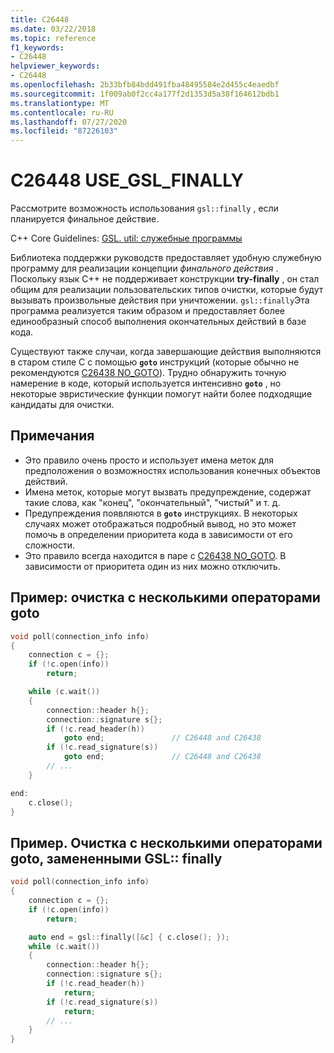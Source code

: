```yaml
---
title: C26448
ms.date: 03/22/2018
ms.topic: reference
f1_keywords:
- C26448
helpviewer_keywords:
- C26448
ms.openlocfilehash: 2b33bfb84bdd491fba48495584e2d455c4eaedbf
ms.sourcegitcommit: 1f009ab0f2cc4a177f2d1353d5a38f164612bdb1
ms.translationtype: MT
ms.contentlocale: ru-RU
ms.lasthandoff: 07/27/2020
ms.locfileid: "87226103"
---
```

# <a name="c26448-use_gsl_finally"></a>C26448 USE_GSL_FINALLY

Рассмотрите возможность использования `gsl::finally` , если планируется финальное действие.

C++ Core Guidelines: [GSL. util: служебные программы](https://github.com/isocpp/CppCoreGuidelines/blob/master/CppCoreGuidelines.md#SS-utilities)

Библиотека поддержки руководств предоставляет удобную служебную программу для реализации концепции *финального действия* . Поскольку язык C++ не поддерживает конструкции **try-finally** , он стал общим для реализации пользовательских типов очистки, которые будут вызывать произвольные действия при уничтожении. `gsl::finally`Эта программа реализуется таким образом и предоставляет более единообразный способ выполнения окончательных действий в базе кода.

Существуют также случаи, когда завершающие действия выполняются в старом стиле C с помощью **`goto`** инструкций (которые обычно не рекомендуются [C26438 NO_GOTO](c26438.md)). Трудно обнаружить точную намерение в коде, который используется интенсивно **`goto`** , но некоторые эвристические функции помогут найти более подходящие кандидаты для очистки.

## <a name="remarks"></a>Примечания

- Это правило очень просто и использует имена меток для предположения о возможностях использования конечных объектов действий.
- Имена меток, которые могут вызвать предупреждение, содержат такие слова, как "конец", "окончательный", "чистый" и т. д.
- Предупреждения появляются в **`goto`** инструкциях. В некоторых случаях может отображаться подробный вывод, но это может помочь в определении приоритета кода в зависимости от его сложности.
- Это правило всегда находится в паре с [C26438 NO_GOTO](c26438.md). В зависимости от приоритета один из них можно отключить.

## <a name="example-cleanup-with-multiple-goto-statements"></a>Пример: очистка с несколькими операторами goto

```cpp
void poll(connection_info info)
{
    connection c = {};
    if (!c.open(info))
        return;

    while (c.wait())
    {
        connection::header h{};
        connection::signature s{};
        if (!c.read_header(h))
            goto end;               // C26448 and C26438
        if (!c.read_signature(s))
            goto end;               // C26448 and C26438
        // ...
    }

end:
    c.close();
}
```

## <a name="example-cleanup-with-multiple-goto-statements-replaced-by-gslfinally"></a>Пример. Очистка с несколькими операторами goto, замененными GSL:: finally

```cpp
void poll(connection_info info)
{
    connection c = {};
    if (!c.open(info))
        return;

    auto end = gsl::finally([&c] { c.close(); });
    while (c.wait())
    {
        connection::header h{};
        connection::signature s{};
        if (!c.read_header(h))
            return;
        if (!c.read_signature(s))
            return;
        // ...
    }
}
```
